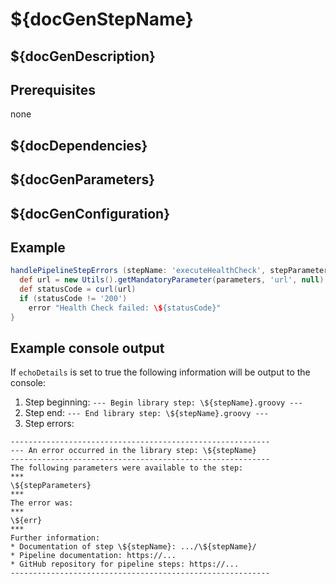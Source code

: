 # ${docGenStepName}

## ${docGenDescription}

## Prerequisites

none

## ${docDependencies}

## ${docGenParameters}

## ${docGenConfiguration}

## Example

```groovy
handlePipelineStepErrors (stepName: 'executeHealthCheck', stepParameters: parameters) {
  def url = new Utils().getMandatoryParameter(parameters, 'url', null)
  def statusCode = curl(url)
  if (statusCode != '200')
    error "Health Check failed: \${statusCode}"
}
```

## Example console output

If `echoDetails` is set to true the following information will be output to the console:

1. Step beginning: `--- Begin library step: \${stepName}.groovy ---`
1. Step end: `--- End library step: \${stepName}.groovy ---`
1. Step errors:

```log
----------------------------------------------------------
--- An error occurred in the library step: \${stepName}
----------------------------------------------------------
The following parameters were available to the step:
***
\${stepParameters}
***
The error was:
***
\${err}
***
Further information:
* Documentation of step \${stepName}: .../\${stepName}/
* Pipeline documentation: https://...
* GitHub repository for pipeline steps: https://...
----------------------------------------------------------
```
